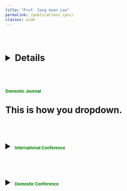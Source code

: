 ```yaml
---
title: "Prof. Sang moon Lee"
permalink: /publications_cpsc/
classes: wide
---
```


# 　　　<details><font size="2em" color="green">International Journal</font><br>This is how you dropdown.</details>

# 　　　<summary><font size="2em" color="green">Domestic Journal</font></summary><br>This is how you dropdown.

# 　　　<details><summary><font size="2em" color="green">International Conference</font></summary><br>This is how you dropdown.</details>

# 　　　<details><summary><font size="2em" color="green">Domestic Conference</font></summary><br>This is how you dropdown.</details>
